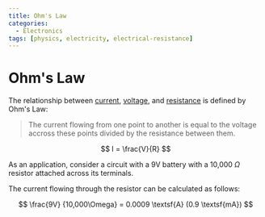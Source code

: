 ```yaml
---
title: Ohm's Law
categories:
  - Electronics
tags: [physics, electricity, electrical-resistance]
---
```


# Ohm's Law

The relationship between [current](/Electronics_and_Hardware/Analogue_circuits/Current.md), [voltage](/Electronics_and_Hardware/Analogue_circuits/Voltage.md), and [resistance](/Electronics_and_Hardware/Analogue_circuits/Resistance.md) is defined by Ohm's Law:

> The current flowing from one point to another is equal to the voltage accross these points divided by the resistance between them.

$$
I = \frac{V}{R}
$$

As an application, consider a circuit with a 9V battery with a 10,000 $\Omega$ resistor attached across its terminals.

The current flowing through the resistor can be calculated as follows:

$$
\frac{9V} {10,000\Omega} = 0.0009 \textsf{A} (0.9 \textsf{mA})
$$
